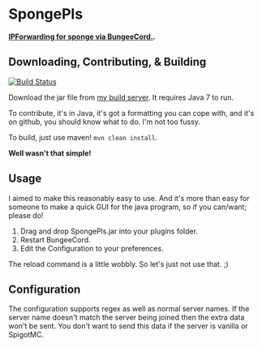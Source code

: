 # **SpongePls**
**[IPForwarding for sponge via BungeeCord.](https://github.com/SpigotMC/BungeeCord/pull/1557).**

## **Downloading, Contributing, & Building**
[![Build Status](http://ci.ac3-servers.eu/job/SpongePls/badge/icon)](http://ci.ac3-servers.eu/job/SpongePls/)

Download the jar file from [my build server](http://ci.ac3-servers.eu/job/SpongePls/lastSuccessfulBuild/artifact/target/SpongePls.jar).
It requires Java 7 to run.

To contribute, it's in Java, it's got a formatting you can cope with, and it's on github, you should know what to do. I'm not too fussy.

To build, just use maven! `mvn clean install`.

**Well wasn't that simple!**

## **Usage**

I aimed to make this reasonably easy to use. And it's more than easy for someone to make a quick GUI for the java program, so if you can/want; please do!

1.  Drag and drop SpongePls.jar into your plugins folder.
2.  Restart BungeeCord.
3.  Edit the Configuration to your preferences.

The reload command is a little wobbly. So let's just not use that. ;)

## **Configuration**

The configuration supports regex as well as normal server names. If the server name doesn't match the server being joined then the extra data won't be sent. You don't want to send this data if the server is vanilla or SpigotMC.